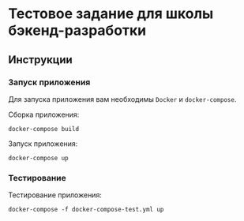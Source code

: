 # Тестовое задание для школы бэкенд-разработки

## Инструкции

### Запуск приложения

Для запуска приложения вам необходимы `Docker` и `docker-compose`.

Сборка приложения:
    
    docker-compose build
    
Запуск приложения:

    docker-compose up

### Тестирование

Тестирование приложения:

    docker-compose -f docker-compose-test.yml up